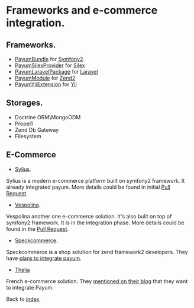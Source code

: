 # Frameworks and e-commerce integration.

## Frameworks.

* [PayumBundle](https://github.com/Payum/PayumBundle/blob/master/Resources/doc/index.md) for [Symfony2](http://symfony.com/).
* [PayumSilexProvider](https://github.com/Payum/PayumSilexProvider) for [Silex](http://silex.sensiolabs.org/)
* [PayumLaravelPackage](https://github.com/Payum/PayumLaravelPackage) for [Laravel](http://laravel.com/)
* [PayumModule](https://github.com/Payum/PayumModule/blob/master/docs/index.md) for [Zend2](http://framework.zend.com/)
* [PayumYiiExtension](https://github.com/Payum/PayumYiiExtension/blob/master/docs/index.md) for [Yii](http://www.yiiframework.com/)

## Storages.

* Doctrine ORM\MongoODM
* Propel1
* Zend Db Gateway
* Filesystem

## E-Commerce

* [Sylius](http://sylius.com/).

Sylius is a modern e-commerce platform built on symfony2 framework. It already integrated payum. More details could be found in initial [Pull Request](https://github.com/Sylius/Sylius/pull/275).

* [Vespolina](http://vespolina.org/).

Vespolina another one e-commerce solution. It's also built on top of symfony2 framework. It is in the integration phase. More details could be found in the [Pull Request](https://github.com/vespolina/vespolina-sandbox/pull/107).

* [Speckcommerce](https://github.com/speckcommerce/speck).

Speckcommerce is a shop solution for zend framework2 developers. They have [plans to integrate payum](https://github.com/speckcommerce/SpeckPaypal/issues/8).

* [Thelia](http://thelia.net/)

French e-commerce solution. They [mentioned on their blog](http://thelia.net/thelia-attended-the-first-symfonycon-which-took-place-from-10th-to-14th-december-in-warsaw-poland/) that they want to integrate Payum.

Back to [index](index.md).
